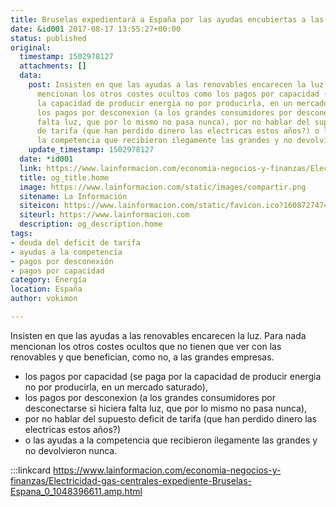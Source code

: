 ```yaml
---
title: Bruselas expedientará a España por las ayudas encubiertas a las centrales de gas
date: &id001 2017-08-17 13:55:27+00:00
status: published
original:
  timestamp: 1502978127
  attachments: []
  data:
    post: Insisten en que las ayudas a las renovables encarecen la luz. Para nada
      mencionan los otros costes ocultos como los pagos por capacidad (se paga por
      la capacidad de producir energia no por producirla, en un mercado saturado),
      los pagos por desconexion (a los grandes consumidores por desconectarse si hiciera
      falta luz, que por lo mismo no pasa nunca), por no hablar del supuesto deficit
      de tarifa (que han perdido dinero las electricas estos años?) o las ayudas a
      la competencia que recibieron ilegamente las grandes y no devolvieron nunca.
    update_timestamp: 1502978127
  date: *id001
  link: https://www.lainformacion.com/economia-negocios-y-finanzas/Electricidad-gas-centrales-expediente-Bruselas-Espana_0_1048396611.amp.html
  title: og_title.home
  image: https://www.lainformacion.com/static/images/compartir.png
  sitename: La Información
  siteicon: https://www.lainformacion.com/static/favicon.ico?1608727474
  siteurl: https://www.lainformacion.com
  description: og_description.home
tags:
- deuda del deficit de tarifa
- ayudas a la competencia
- pagos por desconexión
- pagos por capacidad
category: Energía
location: España
author: vokimon

---
```

Insisten en que las ayudas a las renovables encarecen la luz.
Para nada mencionan los otros costes ocultos que no tienen que ver con las renovables
y que benefician, como no, a las grandes empresas.

- los pagos por capacidad
(se paga por la capacidad de producir energia no por producirla, en un mercado saturado),
- los pagos por desconexion
(a los grandes consumidores por desconectarse si hiciera falta luz, que por lo mismo no pasa nunca),
- por no hablar del supuesto deficit de tarifa (que han perdido dinero las electricas estos años?)
- o las ayudas a la competencia que recibieron ilegamente las grandes y no devolvieron nunca.

:::linkcard https://www.lainformacion.com/economia-negocios-y-finanzas/Electricidad-gas-centrales-expediente-Bruselas-Espana_0_1048396611.amp.html

